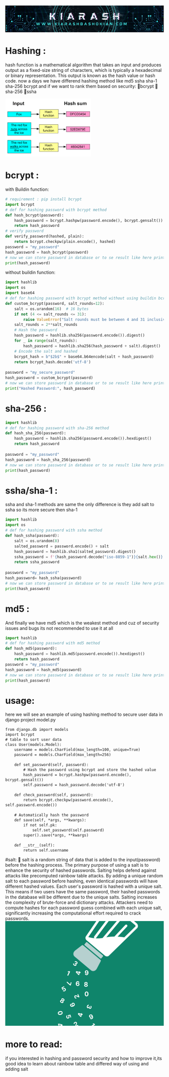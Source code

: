 ![baner](https://github.com/Ghosts6/Hashing_methods/blob/main/Baner.png)
# Hashing :
hash function is a mathematical algorithm that takes an input  and produces output as a fixed-size string of characters, which is typically a hexadecimal or binary representation. This output is known as the hash value or hash code.
now a days we have differend hashing method like md5 ssha sha-1 sha-256 bcrypt and if we want to rank them based on security: 🥇bcrypt 🥈sha-256 🥉ssha


![hash](https://github.com/Ghosts6/Hashing_methods/blob/main/hash.png)


# bcrypt :
with Buildin function:
```python
# requirement : pip install bcrypt
import bcrypt
# def for hashing password with bcrypt method
def hash_bcrypt(password):
    hash_password = bcrypt.hashpw(password.encode(), bcrypt.gensalt())
    return hash_password
# verify password
def verify_password(hashed, plain):
    return bcrypt.checkpw(plain.encode(), hashed)
password = "my_password"
hash_password = hash_bcrypt(password)
# now we can store password in database or to se result like here print it
print(hash_password)
```
without buildin function:
```python
import hashlib
import os
import base64
# def for hashing password with bcrypt method without using buildin bcrypt functions
def custom_bcrypt(password, salt_rounds=12):
    salt = os.urandom(16)  # 16 bytes
    if not (4 <= salt_rounds <= 31):
        raise ValueError("Salt rounds must be between 4 and 31 inclusive.")
    salt_rounds = 2**salt_rounds    
    # Hash the password 
    hash_password = hashlib.sha256(password.encode()).digest()
    for _ in range(salt_rounds):
        hash_password = hashlib.sha256(hash_password + salt).digest()   
    # Encode the salt and hashed 
    bcrypt_hash = b"$2b$" + base64.b64encode(salt + hash_password)   
    return bcrypt_hash.decode('utf-8')

password = "my_secure_password"
hash_password = custom_bcrypt(password)
# now we can store password in database or to se result like here print it
print("Hashed Password:", hash_password)
```
# sha-256 :
```python
import hashlib
# def for hashing password with sha-256 method
def hash_sha_256(password):
    hash_password = hashlib.sha256(password.encode()).hexdigest()
    return hash_password

password = "my_password"
hash_password = hash_sha_256(password)
# now we can store password in database or to se result like here print it
print(hash_password)
```
# ssha/sha-1 :
ssha and sha-1 methods are same the only difference is they add salt to ssha so its more secure then sha-1
```python
import hashlib
import os
# def for hashing password with ssha method
def hash_ssha(password):
    salt = os.urandom(8)
    salted_password = password.encode() + salt
    hash_password = hashlib.sha1(salted_password).digest()
    ssha_password = f'{hash_password.decode("iso-8859-1")}{salt.hex()}'
    return ssha_password

password = "my_password"
hash_password= hash_ssha(password)
# now we can store password in database or to se result like here print it
print(hash_password)
```
# md5 :
And finally we have md5 which is the weakest method and cuz of security issues and bugs its not recommended to use it at all
```python
import hashlib
# def for hashing password with md5 method
def hash_md5(password):
    hash_password = hashlib.md5(password.encode()).hexdigest()
    return hash_password
password = "my_password"
hash_password = hash_md5(password)
# now we can store password in database or to se result like here print it
print(hash_password)
```
# usage:
here we will see an example of using hashing method to secure user data in django project
model.py
```python3
from django.db import models
import bcrypt
# table to sort user data
class User(models.Model):
    username = models.CharField(max_length=100, unique=True)
    password = models.CharField(max_length=256)  

    def set_password(self, password):
        # Hash the password using bcrypt and store the hashed value
        hash_password = bcrypt.hashpw(password.encode(), bcrypt.gensalt())
        self.password = hash_password.decode('utf-8')
        
    def check_password(self, password):
        return bcrypt.checkpw(password.encode(), self.password.encode())
            
    # Automatically hash the password 
    def save(self, *args, **kwargs):
        if not self.pk: 
            self.set_password(self.password)
        super().save(*args, **kwargs)
   
    def __str__(self):
        return self.username
```
#salt:
🧂 salt is a random string of data that is added to the input(password) before the hashing process. The primary purpose of using a salt is to enhance the security of hashed passwords.
Salting helps defend against attacks like precomputed rainbow table attacks. By adding a unique random salt to each password before hashing, even identical passwords will have different hashed values.
Each user's password is hashed with a unique salt. This means if two users have the same password, their hashed passwords in the database will be different due to the unique salts.
Salting increases the complexity of brute-force and dictionary attacks. Attackers need to compute hashes for each password guess combined with each unique salt, significantly increasing the computational effort required to crack passwords.
![salt](https://github.com/Ghosts6/Hashing_methods/blob/main/salt-hash-password.jpg)

# more to read:
if you interested in hashing and password security and how to improve it,its good idea to learn about rainbow table and differed way of using and adding salt 
